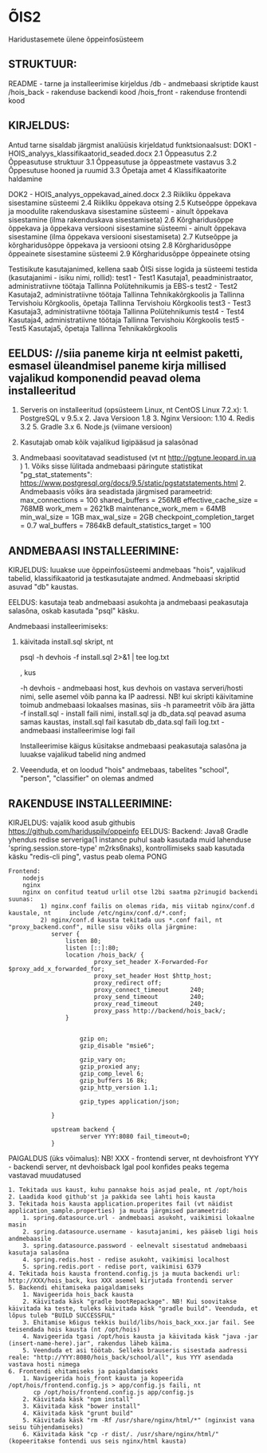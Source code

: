 # ÕIS2
Haridustasemete ülene õppeinfosüsteem

STRUKTUUR:
------------------------------------------------------
README - tarne ja installeerimise kirjeldus
/db - andmebaasi skriptide kaust
/hois_back - rakenduse backendi kood
/hois_front - rakenduse frontendi kood



KIRJELDUS: 
----------------------------------------------------- 
Antud tarne sisaldab järgmist analüüsis kirjeldatud funktsionaalsust:
DOK1 - HOIS_analyys_klassifikaatorid_seaded.docx
	   2.1	Õppeasutus
	   2.2	Õppeasutuse struktuur
	   3.1	Õppeasutuse ja õppeastmete vastavus
	   3.2	Õppesutuse hooned ja ruumid
	   3.3	Õpetaja amet
	   4	Klassifikaatorite haldamine
	   
DOK2 - HOIS_analyys_oppekavad_ained.docx
	   2.3	Riikliku õppekava sisestamine süsteemi
	   2.4	Riikliku õppekava otsing
	   2.5	Kutseõppe õppekava ja moodulite rakenduskava sisestamine süsteemi - ainult õppekava sisestamine (ilma rakenduskava sisestamiseta)
	   2.6	Kõrgharidusõppe õppekava ja õppekava versiooni sisestamine süsteemi - ainult õppekava sisestamine (ilma õppekava versiooni sisestamiseta)
	   2.7	Kutseõppe ja kõrgharidusõppe õppekava ja versiooni otsing
	   2.8	Kõrgharidusõppe õppeainete sisestamine süsteemi
	   2.9	Kõrgharidusõppe õppeainete otsing
	   
Testisikute kasutajanimed, kellena saab ÕISi sisse logida ja süsteemi testida (kasutajanimi - isiku nimi, rollid):
test1 - Test1 Kasutaja1, peaadministraator, administratiivne töötaja Tallinna Polütehnikumis ja EBS-s
test2 - Test2 Kasutaja2, administratiivne töötaja Tallinna Tehnikakõrgkoolis ja Tallinna Tervishoiu Kõrgkoolis, õpetaja Tallinna Tervishoiu Kõrgkoolis
test3 - Test3 Kasutaja3, administratiivne töötaja Tallinna Polütehnikumis
test4 - Test4 Kasutaja4, administratiivne töötaja Tallinna Tervishoiu Kõrgkoolis
test5 - Test5 Kasutaja5, õpetaja Tallinna Tehnikakõrgkoolis
	   

EELDUS: //siia paneme kirja nt eelmist paketti, esmasel üleandmisel paneme kirja millised vajalikud komponendid peavad olema installeeritud
------------------------------------------------------
1. Serveris on installeeritud (opsüsteem Linux, nt CentOS Linux 7.2.x):
	   1. PostgreSQL v 9.5.x
	   2. Java Versioon 1.8
	   3. Nginx Versioon: 1.10
	   4. Redis 3.2
	   5. Gradle 3.x
	   6. Node.js (viimane versioon)

2. Kasutajab omab kõik vajalikud ligipääsud ja salasõnad

3. Andmebaasi soovitatavad seadistused (vt nt http://pgtune.leopard.in.ua )
	   1. Võiks sisse lülitada andmebaasi päringute statistikat "pg_stat_statements": https://www.postgresql.org/docs/9.5/static/pgstatstatements.html
	   2. Andmebaasis võiks ära seadistada järgmised parameetrid:
			max_connections = 100
			shared_buffers = 256MB
			effective_cache_size = 768MB
			work_mem = 2621kB
			maintenance_work_mem = 64MB
			min_wal_size = 1GB
			max_wal_size = 2GB
			checkpoint_completion_target = 0.7
			wal_buffers = 7864kB
			default_statistics_target = 100


ANDMEBAASI INSTALLEERIMINE:
------------------------------------------------------
KIRJELDUS: luuakse uue õppeinfosüsteemi andmebaas "hois", vajalikud tabelid, klassifikaatorid ja testkasutajate andmed. Andmebaasi skriptid asuvad "db" kaustas.

EELDUS: kasutaja teab andmebaasi asukohta ja andmebaasi peakasutaja salasõna, oskab kasutada "psql" käsku.


Andmebaasi installeerimiseks:
1. käivitada install.sql skript, nt
   
   psql -h devhois -f install.sql 2>&1 | tee log.txt
   
   , kus
   
   -h devhois - andmebaasi host, kus devhois on vastava serveri/hosti nimi, selle asemel võib panna ka IP aadressi. NB! kui skripti käivitamine toimub andmebaasi lokaalses masinas, siis -h parameetrit võib ära jätta
   -f install.sql - install faili nimi, install.sql ja db_data.sql peavad asuma samas kaustas, install.sql fail kasutab db_data.sql faili
   log.txt - andmebaasi installeerimise logi fail
   
   Installeerimise käigus küsitakse andmebaasi peakasutaja salasõna ja luuakse vajalikud tabelid ning andmed

2. Veeenduda, et on loodud "hois" andmebaas, tabelites "school", "person", "classifier" on olemas andmed


RAKENDUSE INSTALLEERIMINE:
------------------------------------------------------
KIRJELDUS: vajalik kood asub githubis https://github.com/hariduspilv/oppeinfo 
EELDUS: 
	Backend:
		Java8
		Gradle
		yhendus redise serveriga(1 instance puhul saab kasutada muid lahenduse 'spring.session.store-type' m2rks6naks), kontrollimiseks saab kasutada käsku "redis-cli ping", vastus peab olema PONG
		
	Frontend:
		nodejs
		nginx
		nginx on confitud teatud urlil otse l2bi saatma p2rinugid backendi suunas:
		     1) nginx.conf failis on olemas rida, mis viitab nginx/conf.d kaustale, nt     include /etc/nginx/conf.d/*.conf;
			 2) nginx/conf.d kausta tekitada uus *.conf fail, nt "proxy_backend.conf", mille sisu võiks olla järgmine:
				server {
					listen 80;
					listen [::]:80;
					location /hois_back/ {
							proxy_set_header X-Forwarded-For $proxy_add_x_forwarded_for;
							proxy_set_header Host $http_host;
							proxy_redirect off;
							proxy_connect_timeout      240;
							proxy_send_timeout         240;
							proxy_read_timeout         240;
							proxy_pass http://backend/hois_back/;
					}


						gzip on;
						gzip_disable "msie6";

						gzip_vary on;
						gzip_proxied any;
						gzip_comp_level 6;
						gzip_buffers 16 8k;
						gzip_http_version 1.1;

						gzip_types application/json;

				}

				upstream backend {
						server YYY:8080 fail_timeout=0;
				}


PAIGALDUS (üks võimalus):
NB! XXX - frontendi server, nt devhoisfront
	YYY - backendi server, nt devhoisback
	Igal pool konfides peaks tegema vastavad muudatused
	
	1. Tekitada uus kaust, kuhu pannakse hois asjad peale, nt /opt/hois
	2. Laadida kood github'st ja pakkida see lahti hois kausta
	3. Tekitada hois kausta application.properites fail (vt näidist application_sample.properties) ja muuta järgmised parameetrid:
		1. spring.datasource.url - andmebaasi asukoht, vaikimisi lokaalne masin
		2. spring.datasource.username - kasutajanimi, kes pääseb ligi hois andmebaasile
		3. spring.datasource.password - eelnevalt sisestatud andmebaasi kasutaja salasõna
		4. spring.redis.host - redise asukoht, vaikimisi localhost
		5. spring.redis.port - redise port, vaikimisi 6379
    4. Tekitada hois kausta frontend.config.js ja muuta backendi url: http://XXX/hois_back, kus XXX asemel kirjutada frontendi server
	5. Backendi ehitamiseka paigaldamiseks
		1. Navigeerida hois_back kausta
		2. Käivitada käsk "gradle bootRepackage". NB! Kui soovitakse käivitada ka teste, tuleks käivitada käsk "gradle build". Veenduda, et lõpus tuleb "BUILD SUCCESSFUL"
		3. Ehitamise k6igus tekkis build/libs/hois_back_xxx.jar fail. See teisendada hois kausta (nt /opt/hois)
		4. Navigeerida tgasi /opt/hois kausta ja käivitada käsk "java -jar (insert-name-here).jar", rakendus läheb käima.
		5. Veenduda et asi töötab. Selleks brauseris sisestada aadressi reale: "http://YYY:8080/hois_back/school/all", kus YYY asendada vastava hosti nimega
    6. Frontendi ehitamiseks ja paigaldamiseks
		1. Navigeerida hois_front kausta ja kopeerida /opt/hois/frontend.config.js > app/config.js faili, nt
		   cp /opt/hois/frontend.config.js app/config.js
		2. Käivitada käsk "npm install"
		3. Käivitada käsk "bower install"
		4. Käivitada käsk "grunt build"
		5. Käivitada käsk "rm -Rf /usr/share/nginx/html/*" (nginxist vana seisu tühjendamiseks)
		6. Käivitada käsk "cp -r dist/. /usr/share/nginx/html/" (kopeeritakse fontendi uus seis nginx/html kausta)
